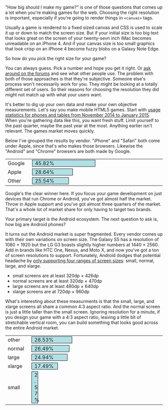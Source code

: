 <!--
title: Pick the right resolution for your HTML5 game
created: 25 January 2015 - 9:17 am
updated: 6 February 2015 - 7:15 am
publish: 6 February 2015
slug: screen-size
tags: marketing, game
-->

"How big should I make my game?" is one of those questions that comes up a lot
when you're making games for the web. Choosing the right resolution is
important, especially if you're going to render things in `<canvas>` tags.

Usually a game is rendered to a fixed sized canvas and CSS is used to scale it
up or down to match the screen size. But if your initial size is too big text
that looks great on the screen of your twenty-sevn inch iMac becomes unreadable
on an iPhone 4. And if your canvas size is too small graphics that look crisp on
an iPhone 4 become fuzzy blobs on a Galaxy Note Edge.

So how do you pick the right size for your game?

You can always guess. Pick a number and hope you get it right. Or [ask around on
the forums][forum] and see what other people use. The problem with both of those
approaches is that they're subjective. Someone else's process won't necessarily
work for you. They might be looking at a totally different set of users. So
their reasons for choosing the resolution they did might not match up with what
your users want.

It's better to dig up your own data and make your own objective measurements.
Let's say you make mobile HTML5 games. Start with [usage statistics for phones
and tables from November 2014 to January 2015][browser]. When you're gathering
data like this, you want fresh stuff. Limit yourself to the past quarter, maybe
the past year at the most. Anything earlier isn't relevant. The games market
moves quickly.

Below I've grouped the results by vendor. "iPhone" and "Safari" both come under
Apple, since that's who makes those browsers. Likewise the "Android" and
"Chrome" browsers are both made by Google.

<table style="width:100%">
<col style="width:auto">
<col style="width:100%">
<tr><td>Google</td><td><span style="display: inline-block; margin-left: 0.5em; padding-left: 0.5em; background:powderblue; border: 1px solid #000; width:45.82%">45.82%</span></td></tr>
<tr><td>Apple</td><td><span  style="display: inline-block; margin-left: 0.5em; padding-left: 0.5em; background:powderblue; border: 1px solid #000; width:28.64%">28.64%</span></td></tr>
<tr><td>Other</td><td><span  style="display: inline-block; margin-left: 0.5em; padding-left: 0.5em; background:powderblue; border: 1px solid #000; width:25.54%">25.54%</span></td></tr>
</table>

Google's the clear winner here. If you focus your game development on just
devices that run Chrome or Android, you've got almost half the market. Throw in
Apple support and you've got almost three quarters of the market. That's a whole
lot of market share for only having to target two brands.

Your primary target is the Android ecosystem. The next question to ask is, how
big are Android phones?

It turns out the Android market is super fragmented. Every vendor comes up with
their own variations on screen size. The Galaxy S5 has a resolution of 1080
&times; 1920 but the LG G3 boasts slightly higher numbers at 1440 &times; 2560.
Add in brands like HTC One, Nexus, and Moto X, and now you've got a ton of
screen resolutions to support. Fortunately, Android dodges that potential
headache by [only supporting four ranges of screen sizes][screens]: small,
normal, large, and xlarge.

* small screens are at least 320dp &times; 426dp
* normal screens are at least 320dp &times; 470dp
* large screens are at least 480dp &times; 640dp
* xlarge screens are at 720dp &times; 960dp

What's interesting about these measurments is that the small, large, and xlarge
screens all share a common 4:3 aspect ratio. And the normal screen is just a
little taller than the small screen. Ignoring resolution for a minute, if you
design your game with a 4:3 aspect ratio, leaving a little bit of stretchable
vertical room, you can build something that looks good across the entire Android
market.

<table style="width:100%">
<col style="width:auto">
<col style="width:100%">
<tr><td>other</td><td><span  style="display: inline-block; margin-left: 0.5em; padding-left: 0.5em; background:powderblue; border: 1px solid #000; width:28.53%">28.53%</span></td></tr>
<tr><td>normal</td><td><span style="display: inline-block; margin-left: 0.5em; padding-left: 0.5em; background:powderblue; border: 1px solid #000; width:26.49%">26.49%</span></td></tr>
<tr><td>large</td><td><span  style="display: inline-block; margin-left: 0.5em; padding-left: 0.5em; background:powderblue; border: 1px solid #000; width:24.94%">24.94%</span></td></tr>
<tr><td>xlarge</td><td><span style="display: inline-block; margin-left: 0.5em; padding-left: 0.5em; background:powderblue; border: 1px solid #000; width:17.49%">17.49%</span></td></tr>
<tr><td>small</td><td><span  style="display: inline-block; margin-left: 0.5em; padding-left: 0.5em; background:powderblue; border: 1px solid #000; width:2.57%">2.57%</span></td></tr>
</table>


<!--
small 426
240x320 2.57
total: 2.57

normal 470
320x568 11.94
320x480 7.32
320x534 2.84
800x600 2.58
360x592 1.81
total: 26.49

large 640
360x640 13.86
480x800 6.96
1280x800 1.53
480x854 1.3
375x667 1.29
total: 24.94

x-large 960
768x1024 11.4
720x1280 4.51
540x960 1.58
total: 17.49

other 28.53

http://gs.statcounter.com/#mobile+tablet-resolution-ww-monthly-201410-201412-bar

iPhone 4S (and earlier) has a usable resolution of 320x367
iPhone 5 has a usable resolution of 320x455

640x480 => 4:3
470x320 =>
-->


[forum]: http://www.html5gamedevs.com/topic/1112-what-is-the-best-resolution-for-a-html5-game/ "Various (HTML5 Game Devs): What is the best resolution for a HTML5 game"
[browser]: http://gs.statcounter.com/#mobile+tablet-browser-ww-monthly-201411-201501-bar "StatCounter: Top 9 Mobile & Tablet Browsers from Nov 2014 to Jan 2015"
[screens]: http://developer.android.com/guide/practices/screens_support.html
